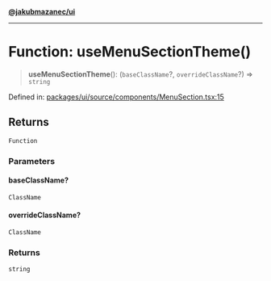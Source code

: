 [**@jakubmazanec/ui**](../README.md)

---

# Function: useMenuSectionTheme()

> **useMenuSectionTheme**(): (`baseClassName`?, `overrideClassName`?) => `string`

Defined in:
[packages/ui/source/components/MenuSection.tsx:15](https://github.com/jakubmazanec/tools/blob/f779e75b9ef98389e12e52575295bd1ef364daca/packages/ui/source/components/MenuSection.tsx#L15)

## Returns

`Function`

### Parameters

#### baseClassName?

`ClassName`

#### overrideClassName?

`ClassName`

### Returns

`string`

